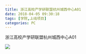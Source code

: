 ```yaml
---
title: 浙江高校产学研联盟杭州城西中心A01
date: 2018-04-05 09:30:18
tags: [学院,上线项目]
categories: PC
---
```


浙江高校产学研联盟杭州城西中心A01

![](http://7xrlyl.com1.z0.glb.clouddn.com/20170925%E6%B5%99%E6%B1%9F%E9%AB%98%E6%A0%A1%E4%BA%A7%E5%AD%A6%E7%A0%94%E8%81%94%E7%9B%9F%E6%9D%AD%E5%B7%9E%E5%9F%8E%E8%A5%BF%E4%B8%AD%E5%BF%83A01.jpg-athene)

